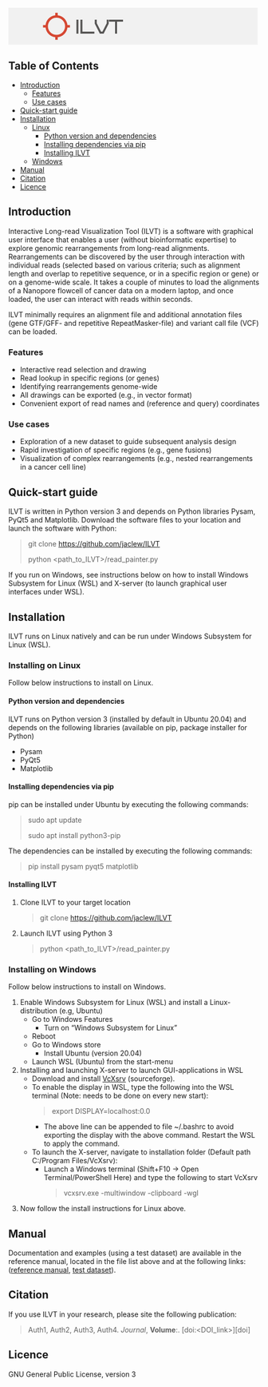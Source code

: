 # <img src="https://github.com/jaclew/ILVT/blob/main/ILVT.png" alt="Interactive Long-read Visualization Tool" width="500" height="74" align="middle">

## Table of Contents
* [Introduction](https://github.com/jaclew/ILVT/#introduction)
  * [Features](https://github.com/jaclew/ILVT/#features)
  * [Use cases](https://github.com/jaclew/ILVT/#use-cases)
* [Quick-start guide](https://github.com/jaclew/ILVT/#quick-start-guide)
* [Installation](https://github.com/jaclew/ILVT/#installation)
  * [Linux](https://github.com/jaclew/ILVT/#installing-on-linux)
    * [Python version and dependencies](https://github.com/jaclew/ILVT/#python-version-and-dependencies)
    * [Installing dependencies via pip](https://github.com/jaclew/ILVT/#installing-dependencies-via-pip)
    * [Installing ILVT](https://github.com/jaclew/ILVT/#installing-ILVT)
  * [Windows](https://github.com/jaclew/ILVT/#installing-on-windows)
* [Manual](https://github.com/jaclew/ILVT/#manual)
* [Citation](https://github.com/jaclew/ILVT/#citation)
* [Licence](https://github.com/jaclew/ILVT/#licence)


## Introduction
Interactive Long-read Visualization Tool (ILVT) is a software with graphical user interface that enables a user (without bioinformatic expertise) to explore genomic rearrangements from long-read alignments. Rearrangements can be discovered by the user through interaction with individual reads (selected based on various criteria; such as alignment length and overlap to repetitive sequence, or in a specific region or gene) or on a genome-wide scale. It takes a couple of minutes to load the alignments of a Nanopore flowcell of cancer data on a modern laptop, and once loaded, the user can interact with reads within seconds.

ILVT minimally requires an alignment file and additional annotation files (gene GTF/GFF- and repetitive RepeatMasker-file) and variant call file (VCF) can be loaded.

### Features
* Interactive read selection and drawing
* Read lookup in specific regions (or genes)
* Identifying rearrangements genome-wide
* All drawings can be exported (e.g., in vector format)
* Convenient export of read names and (reference and query) coordinates

### Use cases
* Exploration of a new dataset to guide subsequent analysis design
* Rapid investigation of specific regions (e.g., gene fusions)
* Visualization of complex rearrangements (e.g., nested rearrangements in a cancer cell line)

## Quick-start guide
ILVT is written in Python version 3 and depends on Python libraries Pysam, PyQt5 and Matplotlib. Download the software files to your location and launch the software with Python:
> git clone https://github.com/jaclew/ILVT
> 
> python <path_to_ILVT>/read_painter.py

If you run on Windows, see instructions below on how to install Windows Subsystem for Linux (WSL) and X-server (to launch graphical user interfaces under WSL).

## Installation
ILVT runs on Linux natively and can be run under Windows Subsystem for Linux (WSL).

### Installing on Linux
Follow below instructions to install on Linux.

#### Python version and dependencies
ILVT runs on Python version 3 (installed by default in Ubuntu 20.04) and depends on the following libraries (available on pip, package installer for Python)
* Pysam 
* PyQt5 
* Matplotlib 

#### Installing dependencies via pip
pip can be installed under Ubuntu by executing the following commands:
  > sudo apt update 
  > 
  > sudo apt install python3-pip 

The dependencies can be installed by executing the following commands:
  > pip install pysam pyqt5 matplotlib

#### Installing ILVT
1. Clone ILVT to your target location
     > git clone https://github.com/jaclew/ILVT
2. Launch ILVT using Python 3
   > python <path_to_ILVT>/read_painter.py

### Installing on Windows
Follow below instructions to install on Windows.
1. Enable Windows Subsystem for Linux (WSL) and install a Linux-distribution (e.g, Ubuntu)
   * Go to Windows Features
     * Turn on “Windows Subsystem for Linux” 
   * Reboot 
   * Go to Windows store
     * Install Ubuntu (version 20.04)
   * Launch WSL (Ubuntu) from the start-menu 
2. Installing and launching X-server to launch GUI-applications in WSL
   * Download and install <a href="https://sourceforge.net/projects/vcxsrv/" target="_blank">VcXsrv</a> (sourceforge).
   * To enable the display in WSL, type the following into the WSL terminal (Note: needs to be done on every new start):
       > export DISPLAY=localhost:0.0
     * The above line can be appended to file ~/.bashrc to avoid exporting the display with the above command. Restart the WSL to apply the command.
   * To launch the X-server, navigate to installation folder (Default path C:/Program Files/VcXsrv):
     * Launch a Windows terminal (Shift+F10 -> Open Terminal/PowerShell Here) and type the following to start VcXsrv
       > vcxsrv.exe -multiwindow -clipboard -wgl
3. Now follow the install instructions for Linux above.

## Manual
Documentation and examples (using a test dataset) are available in the reference manual, located in the file list above and at the following links: (<a href="https://github.com/jaclew/ILVT/raw/main/reference_manual.docx" target="_blank">reference manual</a>, <a href="https://github.com/jaclew/ILVT/tree/main/test_data" target="_blank">test dataset</a>).

## Citation
If you use ILVT in your research, please site the following publication:
> Auth1, Auth2, Auth3, Auth4.
> *Journal*, **Volume**:<pages>. [doi:<DOI_link>][doi]

## Licence
GNU General Public License, version 3
